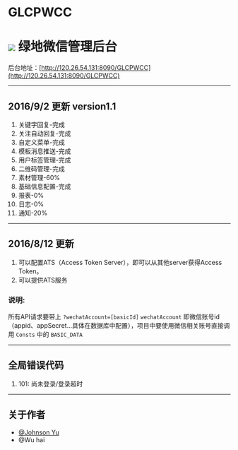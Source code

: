 ﻿# GLCPWCC

# ![](http://120.26.54.131:8090/GLCPWCC/image/logo.gif) 绿地微信管理后台

后台地址：[http://120.26.54.131:8090/GLCPWCC](http://120.26.54.131:8090/GLCPWCC)

***
## 2016/9/2 更新 version1.1
1. 关键字回复-完成
2. 关注自动回复-完成
3. 自定义菜单-完成
4. 模板消息推送-完成
5. 用户标签管理-完成
6. 二维码管理-完成
7. 素材管理-60%
8. 基础信息配置-完成
9. 报表-0%
10. 日志-0%
11. 通知-20%


***
## 2016/8/12 更新
1. 可以配置ATS（Access Token Server），即可以从其他server获得Access Token。
2. 可以提供ATS服务



### 说明:
所有API请求要带上 ```?wechatAccount=[basicId]``` 
```wechatAccount``` 即微信账号id（appid、appSecret...具体在数据库中配置），项目中要使用微信相关账号直接调用 ```Consts``` 中的 ```BASIC_DATA``` 

***
## 全局错误代码
1. 101: 尚未登录/登录超时

***
## 关于作者
* [@Johnson Yu](http://weibo.com/2794870214/profile?topnav=1&wvr=6&is_all=1)
* @Wu hai
